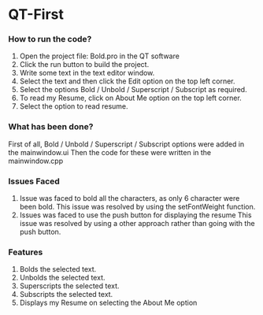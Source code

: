 # QT-First

### How to run the code?

1. Open the project file: Bold.pro in the QT software
2. Click the run button to build the project.
3. Write some text in the text editor window.
4. Select the text and then click the Edit option on the top left corner.
5. Select the options Bold / Unbold / Superscript / Subscript as required.
6. To read my Resume, click on About Me option on the top left corner.
7. Select the option to read resume.

### What has been done?

First of all, Bold / Unbold / Superscript / Subscript options were added in the mainwindow.ui
Then the code for these were written in the mainwindow.cpp

### Issues Faced

1. Issue was faced to bold all the characters, as only 6 character were been bold.
   This issue was resolved by using the setFontWeight function.
2. Issues was faced to use the push button for displaying the resume
   This issue was resolved by using a other approach rather than going with the push button.
   
### Features

1. Bolds the selected text.
2. Unbolds the selected text.
3. Superscripts the selected text.
4. Subscripts the selected text.
5. Displays my Resume on selecting the About Me option
